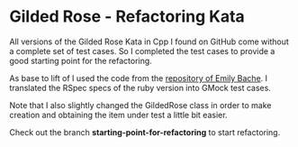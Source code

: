 # Gilded Rose - Refactoring Kata

All versions of the Gilded Rose Kata in Cpp I found on GitHub come without
a complete set of test cases. So I completed the test cases to provide a good
starting point for the refactoring.

As base to lift of I used the code from the [repository of Emily Bache](https://github.com/emilybache/GildedRose-Refactoring-Kata/tree/master/cpp).
I translated the RSpec specs of the ruby version into GMock test cases.

Note that I also slightly changed the GildedRose class in order to make
creation and obtaining the item under test a little bit easier.

Check out the branch __starting-point-for-refactoring__ to start refactoring.

